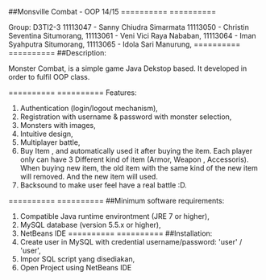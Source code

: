 

##Monsville Combat - OOP 14/15
========== ==========

Group: D3TI2-3
11113047 - Sanny Chiudra Simarmata
11113050 - Christin Seventina Situmorang,
11113061 - Veni Vici Raya Nababan,
11113064 - Iman Syahputra Situmorang,
11113065 - Idola Sari Manurung,
========== ==========
##Description:

Monster Combat, is a simple game Java Dekstop based. It developed in order to fulfil OOP class.

========== ==========
Features:
1. Authentication (login/logout mechanism),
2. Registration with username & password with monster selection,
3. Monsters with images,
4. Intuitive design,
5. Multiplayer battle,
6. Buy Item , and automatically used it after buying the item. Each player only can have 3 Different  kind of item (Armor, Weapon , Accessoris).
   When buying new item, the old item with the same kind of the new item will removed. And the new item will used.
7. Backsound to make user feel have a real battle :D.   


========== ==========
##Minimum software requirements:
1. Compatible Java runtime environtment (JRE 7 or higher),
2. MySQL database (version 5.5.x or higher),
3. NetBeans IDE
========== ==========
##Installation:
1. Create user in MySQL with credential username/password:  'user' / 'user',
2. Impor SQL script yang disediakan,
3. Open Project using NetBeans IDE